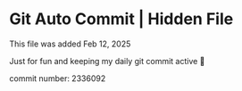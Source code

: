 # Git Auto Commit | Hidden File

This file was added Feb 12, 2025

Just for fun and keeping my daily git commit active 🤪

commit number: 2336092
